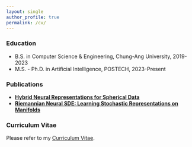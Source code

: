 ```yaml
---
layout: single
author_profile: true
permalink: /cv/
---
```


### Education
* B.S. in Computer Science & Engineering, Chung-Ang University, 2019-2023
* M.S. - Ph.D. in Artificial Intelligence, POSTECH, 2023-Present


### Publications
- **[Hybrid Neural Representations for Spherical Data](https://arxiv.org/abs/2402.05965)**
- **[Riemannian Neural SDE: Learning Stochastic Representations on Manifolds](https://proceedings.neurips.cc/paper_files/paper/2022/hash/098491b37deebbe6c007e69815729e09-Abstract-Conference.html)**
  
### Curriculum Vitae
Please refer to my [Curriculum Vitae](/assets/pdf/My_resume.pdf).
